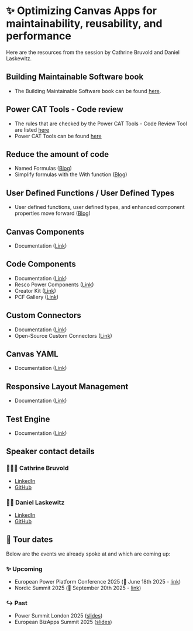 # ✨ Optimizing Canvas Apps for maintainability, reusability, and performance

Here are the resources from the session by Cathrine Bruvold and Daniel Laskewitz.

## Building Maintainable Software book

- The Building Maintainable Software book can be found [here](https://www.softwareimprovementgroup.com/wp-content/uploads/Building_Maintainable_Software_SIG_Java.compressed.pdf).

## Power CAT Tools - Code review

- The rules that are checked by the Power CAT Tools - Code Review Tool are listed [here](./rules/README.md)
- Power CAT Tools can be found [here](https://aka.ms/powercattools)

## Reduce the amount of code

- Named Formulas ([Blog](https://www.microsoft.com/power-platform/blog/power-apps/power-fx-introducing-named-formulas))
- Simplify formulas with the With function ([Blog](https://www.microsoft.com/power-platform/blog/power-apps/simplify-formulas-with-the-with-function/))

## User Defined Functions / User Defined Types

- User defined functions, user defined types, and enhanced component properties move forward ([Blog](https://www.microsoft.com/en-us/power-platform/blog/power-apps/user-defined-functions-user-defined-types-and-enhanced-component-properties-move-forward/))

## Canvas Components

- Documentation ([Link](https://learn.microsoft.com/power-apps/maker/canvas-apps/create-component))

## Code Components

- Documentation ([Link](https://learn.microsoft.com/power-apps/developer/component-framework/overview))
- Resco Power Components ([Link](https://www.resco.net/power-components/))
- Creator Kit ([Link](https://learn.microsoft.com/power-platform/guidance/creator-kit/overview))
- PCF Gallery ([Link](https://pcf.gallery/))

## Custom Connectors

- Documentation ([Link](https://learn.microsoft.com/connectors/custom-connectors/))
- Open-Source Custom Connectors ([Link](https://github.com/microsoft/powerplatformconnectors))

## Canvas YAML

- Documentation ([Link](https://learn.microsoft.com/power-apps/maker/canvas-apps/code-view))

## Responsive Layout Management

- Documentation ([Link](https://learn.microsoft.com/power-apps/maker/canvas-apps/create-responsive-layout))

## Test Engine

- Documentation ([Link](https://microsoft.github.io/PowerApps-TestEngine/))

## Speaker contact details

### 🦸🏻‍♀️ Cathrine Bruvold

- [LinkedIn](https://www.linkedin.com/in/bruvold/)
- [GitHub](https://github.com/cathrinebruvold)

### 👴🏻 Daniel Laskewitz

- [LinkedIn](https://www.linkedin.com/in/laskewitz)
- [GitHub](https://github.com/Laskewitz)

## 📅 Tour dates

Below are the events we already spoke at and which are coming up:

### ✨ Upcoming

- European Power Platform Conference 2025 (📅 June 18th 2025 - [link](https://www.sharepointeurope.com/european-power-platform-conference/))
- Nordic Summit 2025 (📅 September 20th 2025 - [link](https://nordicsummit.info/))

### ↪️ Past

- Power Summit London 2025 ([slides](./presentations/20250524%20-%20Power%20Summit.pdf))
- European BizApps Summit 2025 ([slides](./presentations/20250528%20-%20European%20BizApps%20Summit.pdf))
